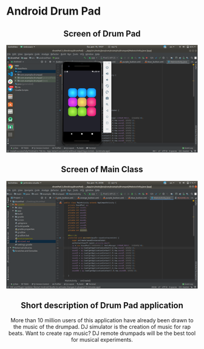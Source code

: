 # Android Drum Pad

<h2 align="center">Screen of Drum Pad</h2>

![Screenshot](/screen/DrumPad.png)


<h2 align="center">Screen of Main Class</h2>

![Screenshot](/screen/MainClass.png)

<h2 align="center">Short description of Drum Pad application</h2>

<p align="center">
More than 10 million users of this application have already been drawn to the music of the drumpad. DJ simulator is the creation of music for rap beats. Want to create rap music? DJ remote drumpads will be the best tool for musical experiments.
</p>